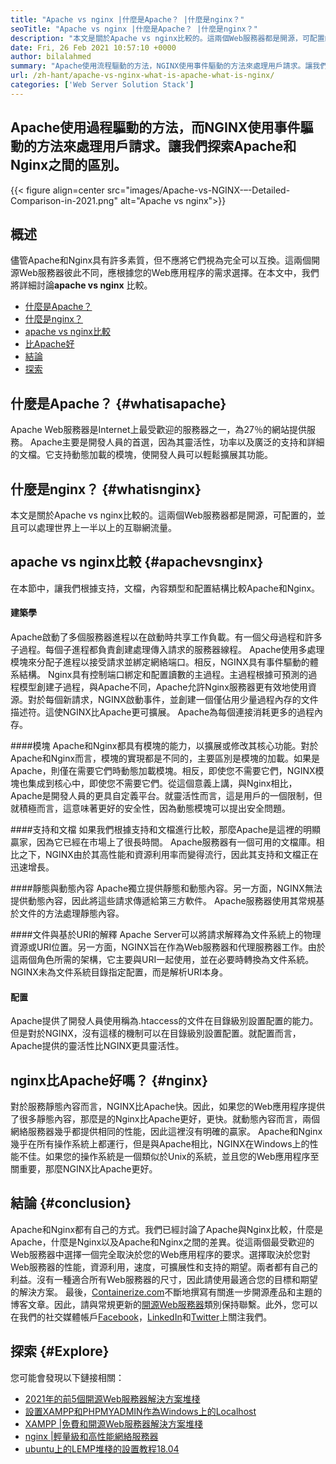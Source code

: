 ```yaml
---
title: "Apache vs nginx |什麼是Apache？ |什麼是nginx？" 
seoTitle: "Apache vs nginx |什麼是Apache？ |什麼是nginx？" 
description: "本文是關於Apache vs nginx比較的。這兩個Web服務器都是開源，可配置的，並且可以處理世界上一半以上的互聯網流量。" 
date: Fri, 26 Feb 2021 10:57:10 +0000
author: bilalahmed
summary: "Apache使用流程驅動的方法，NGINX使用事件驅動的方法來處理用戶請求。讓我們探索Apache和Nginx之間的區別。" 
url: /zh-hant/apache-vs-nginx-what-is-apache-what-is-nginx/
categories: ['Web Server Solution Stack']
---
```


## Apache使用過程驅動的方法，而NGINX使用事件驅動的方法來處理用戶請求。讓我們探索Apache和Nginx之間的區別。

{{< figure align=center src="images/Apache-vs-NGINX-–-Detailed-Comparison-in-2021.png" alt="Apache vs nginx">}}


## 概述
儘管Apache和Nginx具有許多素質，但不應將它們視為完全可以互換。這兩個開源Web服務器彼此不同，應根據您的Web應用程序的需求選擇。在本文中，我們將詳細討論**apache vs nginx** 比較。
  * [什麼是Apache？][1]
  * [什麼是nginx？][2]
  * [apache vs nginx比較][3]
  * [比Apache好][4]
  * [結論][5]
  * [探索][6]

## 什麼是Apache？   {#whatisapache}
Apache Web服務器是Internet上最受歡迎的服務器之一，為27％的網站提供服務。 Apache主要是開發人員的首選，因為其靈活性，功率以及廣泛的支持和詳細的文檔。它支持動態加載的模塊，使開發人員可以輕鬆擴展其功能。

## 什麼是nginx？   {#whatisnginx}
本文是關於Apache vs nginx比較的。這兩個Web服務器都是開源，可配置的，並且可以處理世界上一半以上的互聯網流量。

## apache vs nginx比較 {#apachevsnginx}
在本節中，讓我們根據支持，文檔，內容類型和配置結構比較Apache和Nginx。

#### 建築學
Apache啟動了多個服務器進程以在啟動時共享工作負載。有一個父母過程和許多子過程。每個子進程都負責創建處理傳入請求的服務器線程。 Apache使用多處理模塊來分配子進程以接受請求並綁定網絡端口。相反，NGINX具有事件驅動的體系結構。 Nginx具有控制端口綁定和配置讀數的主過程。主過程根據可預測的過程模型創建子過程，與Apache不同，Apache允許Nginx服務器更有效地使用資源。對於每個新請求，NGINX啟動事件，並創建一個僅佔用少量過程內存的文件描述符。這使NGINX比Apache更可擴展。 Apache為每個連接消耗更多的過程內存。

####模塊
Apache和Nginx都具有模塊的能力，以擴展或修改其核心功能。對於Apache和Nginx而言，模塊的實現都是不同的，主要區別是模塊的加載。如果是Apache，則僅在需要它們時動態加載模塊。相反，即使您不需要它們，NGINX模塊也集成到核心中，即使您不需要它們。從這個意義上講，與Nginx相比，Apache是​​開發人員的更具自定義平台。就靈活性而言，這是用戶的一個限制，但就積極而言，這意味著更好的安全性，因為動態模塊可以提出安全問題。

####支持和文檔
如果我們根據支持和文檔進行比較，那麼Apache是​​這裡的明顯贏家，因為它已經在市場上了很長時間。 Apache服務器有一個可用的文檔庫。相比之下，NGINX由於其高性能和資源利用率而變得流行，因此其支持和文檔正在迅速增長。

####靜態與動態內容
Apache獨立提供靜態和動態內容。另一方面，NGINX無法提供動態內容，因此將這些請求傳遞給第三方軟件。 Apache服務器使用其常規基於文件的方法處理靜態內容。

####文件與基於URI的解釋
Apache Server可以將請求解釋為文件系統上的物理資源或URI位置。另一方面，NGINX旨在作為Web服務器和代理服務器工作。由於這兩個角色所需的架構，它主要與URI一起使用，並在必要時轉換為文件系統。 NGINX未為文件系統目錄指定配置，而是解析URI本身。

#### 配置
Apache提供了開發人員使用稱為.htaccess的文件在目錄級別設置配置的能力。但是對於NGINX，沒有這樣的機制可以在目錄級別設置配置。就配置而言，Apache提供的靈活性比NGINX更具靈活性。

## nginx比Apache好嗎？   {#nginx}
對於服務靜態內容而言，NGINX比Apache快。因此，如果您的Web應用程序提供了很多靜態內容，那麼是的Nginx比Apache更好，更快。就動態內容而言，兩個網絡服務器幾乎都提供相同的性能，因此這裡沒有明確的贏家。 Apache和Nginx幾乎在所有操作系統上都運行，但是與Apache相比，NGINX在Windows上的性能不佳。如果您的操作系統是一個類似於Unix的系統，並且您的Web應用程序至關重要，那麼NGINX比Apache更好。

## 結論 {#conclusion}
Apache和Nginx都有自己的方式。我們已經討論了Apache與Nginx比較，什麼是Apache，什麼是Nginx以及Apache和Nginx之間的差異。從這兩個最受歡迎的Web服務器中選擇一個完全取決於您的Web應用程序的要求。選擇取決於您對Web服務器的性能，資源利用，速度，可擴展性和支持的期望。兩者都有自己的利益。沒有一種適合所有Web服務器的尺寸，因此請使用最適合您的目標和期望的解決方案。
最後，[Containerize.com][7]不斷地撰寫有關進一步開源產品和主題的博客文章。因此，請與常規更新的[開源Web服務器][8]類別保持聯繫。此外，您可以在我們的社交媒體帳戶[Facebook][9]，[LinkedIn][10]和[Twitter][11]上關注我們。

## 探索 {#Explore}
您可能會發現以下鏈接相關：
  * [2021年的前5個開源Web服務器解決方案堆棧][12]
  * [設置XAMPP和PHPMYADMIN作為Windows上的Localhost][13]
  * [XAMPP |免費和開源Web服務器解決方案堆棧][14]
  * [nginx |輕量級和高性能網絡服務器][15]
  * [ubuntu上的LEMP堆棧的設置教程18.04][16]

  
[1]: #whatisapache
[2]: #whatisnginx
[3]: #apachevsnginx
[4]: #nginx
[5]: #conclusion
[6]: #explore
[7]: https://www.containerize.com/
[8]: https://blog.containerize.com/category/web-server-solution-stack/
[9]: https://web.facebook.com/containerize
[10]: https://www.linkedin.com/company/containerize/
[11]: https://twitter.com/containerize_co
[12]: https://blog.containerize.com/2021/01/08/top-5-open-source-web-server-solution-stacks-in-2021/
[13]: https://blog.containerize.com/database-management-software/how-to-setup-xampp-and-phpmyadmin-as-localhost-on-windows/
[14]: https://products.containerize.com/solution-stack/xampp
[15]: https://products.containerize.com/solution-stack/nginx
[16]: https://blog.containerize.com/web-server-solution-stack/setup-tutorial-for-lemp-stack-on-ubuntu-18-04/
